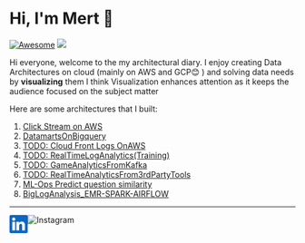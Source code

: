 Hi, I'm Mert :wave:
===================
[![Awesome](https://cdn.rawgit.com/sindresorhus/awesome/d7305f38d29fed78fa85652e3a63e154dd8e8829/media/badge.svg)](https://github.com/sindresorhus/awesome)
![](https://komarev.com/ghpvc/?username=mertse7en&color=orange)

Hi everyone, welcome to the my architectural diary. I enjoy creating Data Architectures on cloud (mainly on AWS and GCP:blush: ) and solving data needs by **visualizing** them I think Visualization enhances attention as it keeps the audience focused on the subject matter

Here are some architectures that I built:

1. [Click Stream on AWS](projects/1-ClickStreamonAWS/README.md)
2. [DatamartsOnBigquery](projects/3-%20DatamartsOnBigQuery/README.md)
3. [TODO: Cloud Front Logs OnAWS](projects/2-%20CloudFrontLogArchitecture/READMe.md)
4. [TODO: RealTimeLogAnalytics(Training)](projects/4-%20RealTimeLogVis-Training-/README.md) 
5. [TODO: GameAnalyticsFromKafka](projects/5-GameAnalyticsDataFromKafka/README.md) 
6. [TODO: RealTimeAnalyticsFrom3rdPartyTools](projects/6-RealTimeAnalyticsFrom3rdParty/README.md)
7. [ML-Ops Predict question similarity](projects/7-PredictQuestionSimilartiyMLOPS-/README.md)
8. [BigLogAnalysis_EMR-SPARK-AIRFLOW](projects/8-LogAnalysisEMR-SPARK-AIRFLOW/README.md)



- - -

<a href="https://www.linkedin.com/in/mert-seven-439935149/">
    <img height="32" align="left" alt="LinkedIn" src="img/icons/linkedin.png" />
</a>

<a href="https://www.instagram.com/mertseven7/">
    <img height="32" align="left" alt="Instagram" src="img/ico<ns/instagram.png" />
</a>

